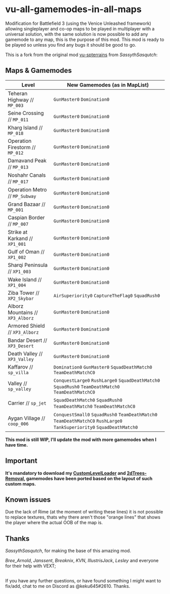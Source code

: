# vu-all-gamemodes-in-all-maps

Modification for Battlefield 3 (using the Venice Unleashed framework) allowing singleplayer and co-op maps to be played in multiplayer with a universal solution, with the same solution is now possible to add any gamemode to any map, this is the purpose of this mod.
This mod is ready to be played so unless you find any bugs it should be good to go.

This is a fork from the original mod [vu-spterrains](https://github.com/SassythSasqutch/vu-spterrains) from *SassythSasqutch*:

## Maps & Gamemodes


| Level                              | New Gamemodes (as in MapList)         |
| --------------------------         | ------------------------              |
| Teheran Highway // `MP_003`	     | `GunMaster0` `Domination0`            |
| Seine Crossing // `MP_011`	     | `GunMaster0` `Domination0`            |
| Kharg Island // `MP_018`	         | `GunMaster0` `Domination0`            |
| Operation Firestorm // `MP_012`	 | `GunMaster0` `Domination0`            |
| Damavand Peak	// `MP_013`          | `GunMaster0` `Domination0`            |
| Noshahr Canals // `MP_017`	     | `GunMaster0` `Domination0`            |
| Operation Metro // `MP_Subway`     | `GunMaster0` `Domination0`            |
| Grand Bazaar // `MP_001`           | `GunMaster0` `Domination0`            |
| Caspian Border // `MP_007`         | `GunMaster0` `Domination0`            |
| Strike at Karkand // `XP1_001`     | `GunMaster0` `Domination0`            |
| Gulf of Oman // `XP1_002`          | `GunMaster0` `Domination0`            |
| Sharqi Peninsula // `XP1_003`      | `GunMaster0` `Domination0`            |
| Wake Island // `XP1_004`           | `GunMaster0` `Domination0`            |
| Ziba Tower // `XP2_Skybar`	     | `AirSuperiority0` `CaptureTheFlag0` `SquadRush0`|
| Alborz Mountains // `XP3_Alborz`   | `GunMaster0` `Domination0`            |
| Armored Shield // `XP3_Alborz`     | `GunMaster0` `Domination0`            |
| Bandar Desert // `XP3_Desert`      | `GunMaster0` `Domination0`            |
| Death Valley // `XP3_Valley`       | `GunMaster0` `Domination0`            |
| Kaffarov // `sp_villa`	         | `Domination0` `GunMaster0` `SquadDeathMatch0` `TeamDeathMatchC0`|
| Valley // `sp_valley`	             | `ConquestLarge0` `RushLarge0` `SquadDeathMatch0` `SquadRush0` `TeamDeathMatch0` `TeamDeathMatchC0`|
| Carrier // `sp_jet`	             | `SquadDeathMatch0` `SquadRush0` `TeamDeathMatch0` `TeamDeathMatchC0`|
| Aygan Village // `coop_006`	     | `ConquestSmall0` `SquadRush0` `TeamDeathMatch0` `TeamDeathMatchC0` `RushLarge0` `TankSuperiority0` `SquadDeathMatch0`|


**This mod is still WIP, I'll update the mod with more gamemodes when I have time.**


## Important


**It's mandatory to download my [CustomLevelLoader](https://github.com/keku645/CustomLevelLoader) and [2dTrees-Removal](https://github.com/keku645/2dTrees-Removal), gamemodes have been ported based on the layout of such custom maps.**
                         

## Known issues

Due the lack of Rime (at the moment of writing these lines) it is not possible to replace textures, thats why there aren't those "orange lines" that shows the player where the actual OOB of the map is.


## Thanks


*SassythSasqutch*, for making the base of this amazing mod.

*Bree_Arnold*, *Janssent*, *Breaknix*, *KVN*, *IllustrisJack*, *Lesley* and everyone for their help with VEXT;

##

If you have any further questions, or have found something I might want to fix/add, chat to me on Discord as @keku645#2610. Thanks.
